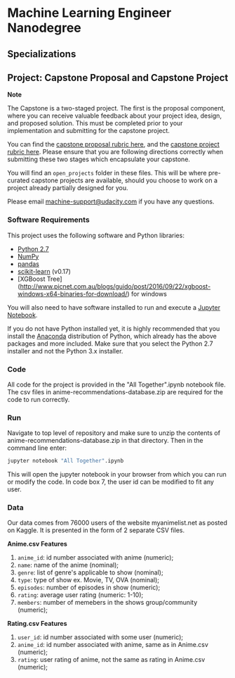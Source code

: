 # Machine Learning Engineer Nanodegree
## Specializations
## Project: Capstone Proposal and Capstone Project

**Note**

The Capstone is a two-staged project. The first is the proposal component, where you can receive valuable feedback about your project idea, design, and proposed solution. This must be completed prior to your implementation and submitting for the capstone project. 

You can find the [capstone proposal rubric here](https://review.udacity.com/#!/rubrics/410/view), and the [capstone project rubric here](https://review.udacity.com/#!/rubrics/108/view). Please ensure that you are following directions correctly when submitting these two stages which encapsulate your capstone.

You will find an `open_projects` folder in these files. This will be where pre-curated capstone projects are available, should you choose to work on a project already partially designed for you. 

Please email [machine-support@udacity.com](mailto:machine-support@udacity.com) if you have any questions.

### Software Requirements
This project uses the following software and Python libraries:

- [Python 2.7](https://www.python.org/download/releases/2.7/)
- [NumPy](http://www.numpy.org/)
- [pandas](http://pandas.pydata.org/)
- [scikit-learn](http://scikit-learn.org/0.17/install.html) (v0.17)
- [XGBoost Tree] (http://www.picnet.com.au/blogs/guido/post/2016/09/22/xgboost-windows-x64-binaries-for-download/) for windows

You will also need to have software installed to run and execute a [Jupyter Notebook](http://ipython.org/notebook.html).

If you do not have Python installed yet, it is highly recommended that you install the [Anaconda](http://continuum.io/downloads) distribution of Python, which already has the above packages and more included. Make sure that you select the Python 2.7 installer and not the Python 3.x installer.

### Code
All code for the project is provided in the "All Together".ipynb notebook file. The csv files in anime-recommendations-database.zip are required for the code to run correctly. 

### Run
Navigate to top level of repository and make sure to unzip the contents of anime-recommendations-database.zip in that directory. Then in the command line enter:

```bash
jupyter notebook "All Together".ipynb
```

This will open the jupyter notebook in your browser from which you can run or modify the code. In code box 7, the user id can be modified to fit any user.

### Data

Our data comes from 76000 users of the website myanimelist.net as posted on Kaggle. It is
presented in the form of 2 separate CSV files.

**Anime.csv Features**
1) `anime_id`: id number associated with anime (numeric);
2) `name`: name of the anime (nominal);
3) `genre`: list of genre's applicable to show (nominal);
4) `type`: type of show ex. Movie, TV, OVA (nominal);
5) `episodes`: number of episodes in show (numeric);
6) `rating`: average user rating (numeric: 1-10);
7) `members`: number of memebers in the shows group/community (numeric);

**Rating.csv Features**
1) `user_id`: id number associated with some user (numeric);
2) `anime_id`: id number associated with anime, same as in Anime.csv (numeric);
3) `rating`: user rating of anime, not the same as rating in Anime.csv (numeric);